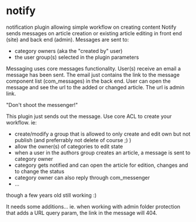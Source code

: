 # notify
notification plugin allowing simple workflow on creating content
Notify sends messages on article creation or existing article editing in front end (site) and back end (admin). Messages are sent to:

- category owners (aka the "created by" user)
- the user group(s) selected in the plugin parameters

Messaging uses core messages functionality. User(s) receive an email a message has been sent. The email just contains the link to the message component list (com_messages) in the back end. User can open the message and see the url to the added or changed article. The url is admin link.

 
"Don't shoot the messenger!"

This plugin just sends out the message. Use core ACL to create your workflow. ie:

- create/modify a group that is allowed to only create and edit own but not publish (and preferrably not delete of course ;) )
- allow the owner(s) of categories to edit state
- when a user in the authors group creates an article, a message is sent to category owner
- category gets notified and can open the article for edition, changes and to change the status
- category owner can also reply through com_messenger
- ...

though a few years old still working :)

It needs some additions... ie. when working with admin folder protection that adds a URL query param, the link in the message will 404.


